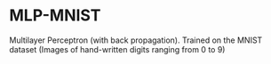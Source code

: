# MLP-MNIST
Multilayer Perceptron (with back propagation). Trained on the MNIST dataset (Images of hand-written digits ranging from 0 to 9)
